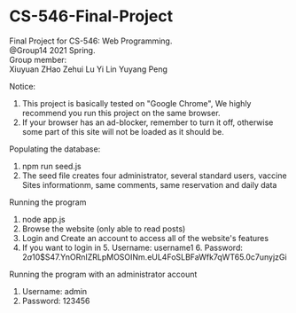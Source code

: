 # CS-546-Final-Project  
Final Project for CS-546: Web Programming.   
@Group14 2021 Spring.   
Group member:      
    Xiuyuan ZHao
    Zehui Lu
    Yi Lin
    Yuyang Peng



Notice:
1. This project is basically tested on "Google Chrome", We highly recommend you run this project on the same browser.
2. If your browser has an ad-blocker, remember to turn it off, otherwise some part of this site will not be loaded as it should be.


Populating the database:
1. npm run seed.js
2. The seed file creates four administrator, several standard users, vaccine Sites informationm, same comments, same reservation and daily data


Running the program
1. node app.js
2. Browse the website (only able to read posts)
3. Login and Create an account to access all of the website's features
4. If you want to login in
    5. Username: username1
    6. Password: $2a$10$S47.YnORnIZRLpMOSOINm.eUL4FoSLBFaWfk7qWT65.0c7unyjzGi


Running the program with an administrator account
1. Username: admin
2. Password: 123456
